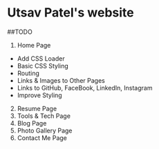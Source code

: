 # Utsav Patel's website

##TODO
1. Home Page
  - Add CSS Loader
  - Basic CSS Styling
  - Routing
  - Links & Images to Other Pages
  - Links to GitHub, FaceBook, LinkedIn, Instagram
  - Improve Styling
2. Resume Page
3. Tools & Tech Page
4. Blog Page
5. Photo Gallery Page
6. Contact Me Page
